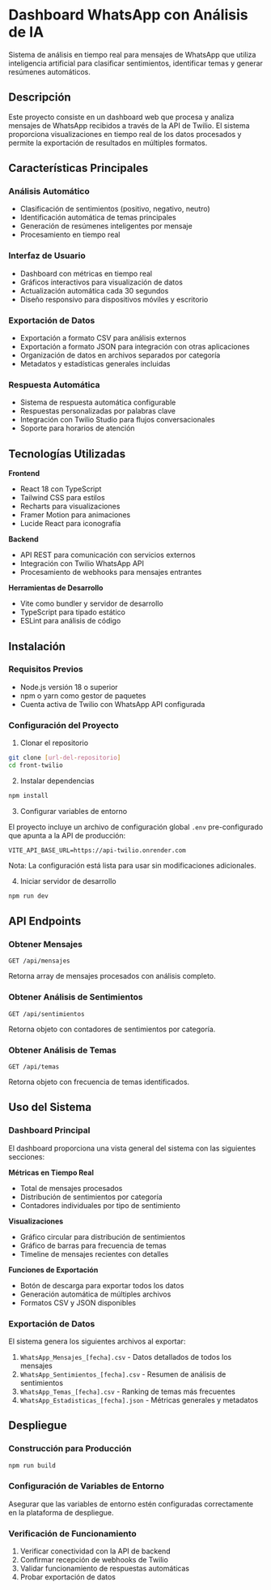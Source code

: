 # Dashboard WhatsApp con Análisis de IA

Sistema de análisis en tiempo real para mensajes de WhatsApp que utiliza inteligencia artificial para clasificar sentimientos, identificar temas y generar resúmenes automáticos.

## Descripción

Este proyecto consiste en un dashboard web que procesa y analiza mensajes de WhatsApp recibidos a través de la API de Twilio. El sistema proporciona visualizaciones en tiempo real de los datos procesados y permite la exportación de resultados en múltiples formatos.

## Características Principales

### Análisis Automático
- Clasificación de sentimientos (positivo, negativo, neutro)
- Identificación automática de temas principales
- Generación de resúmenes inteligentes por mensaje
- Procesamiento en tiempo real

### Interfaz de Usuario
- Dashboard con métricas en tiempo real
- Gráficos interactivos para visualización de datos
- Actualización automática cada 30 segundos
- Diseño responsivo para dispositivos móviles y escritorio

### Exportación de Datos
- Exportación a formato CSV para análisis externos
- Exportación a formato JSON para integración con otras aplicaciones
- Organización de datos en archivos separados por categoría
- Metadatos y estadísticas generales incluidas

### Respuesta Automática
- Sistema de respuesta automática configurable
- Respuestas personalizadas por palabras clave
- Integración con Twilio Studio para flujos conversacionales
- Soporte para horarios de atención

## Tecnologías Utilizadas

**Frontend**
- React 18 con TypeScript
- Tailwind CSS para estilos
- Recharts para visualizaciones
- Framer Motion para animaciones
- Lucide React para iconografía

**Backend**
- API REST para comunicación con servicios externos
- Integración con Twilio WhatsApp API
- Procesamiento de webhooks para mensajes entrantes

**Herramientas de Desarrollo**
- Vite como bundler y servidor de desarrollo
- TypeScript para tipado estático
- ESLint para análisis de código

## Instalación

### Requisitos Previos
- Node.js versión 18 o superior
- npm o yarn como gestor de paquetes
- Cuenta activa de Twilio con WhatsApp API configurada

### Configuración del Proyecto

1. Clonar el repositorio
```bash
git clone [url-del-repositorio]
cd front-twilio
```

2. Instalar dependencias
```bash
npm install
```

3. Configurar variables de entorno

El proyecto incluye un archivo de configuración global `.env` pre-configurado que apunta a la API de producción:

```
VITE_API_BASE_URL=https://api-twilio.onrender.com
```

Nota: La configuración está lista para usar sin modificaciones adicionales.

4. Iniciar servidor de desarrollo
```bash
npm run dev
```



## API Endpoints

### Obtener Mensajes
```
GET /api/mensajes
```
Retorna array de mensajes procesados con análisis completo.

### Obtener Análisis de Sentimientos
```
GET /api/sentimientos
```
Retorna objeto con contadores de sentimientos por categoría.

### Obtener Análisis de Temas
```
GET /api/temas
```
Retorna objeto con frecuencia de temas identificados.

## Uso del Sistema

### Dashboard Principal

El dashboard proporciona una vista general del sistema con las siguientes secciones:

**Métricas en Tiempo Real**
- Total de mensajes procesados
- Distribución de sentimientos por categoría
- Contadores individuales por tipo de sentimiento

**Visualizaciones**
- Gráfico circular para distribución de sentimientos
- Gráfico de barras para frecuencia de temas
- Timeline de mensajes recientes con detalles

**Funciones de Exportación**
- Botón de descarga para exportar todos los datos
- Generación automática de múltiples archivos
- Formatos CSV y JSON disponibles

### Exportación de Datos

El sistema genera los siguientes archivos al exportar:

1. `WhatsApp_Mensajes_[fecha].csv` - Datos detallados de todos los mensajes
2. `WhatsApp_Sentimientos_[fecha].csv` - Resumen de análisis de sentimientos
3. `WhatsApp_Temas_[fecha].csv` - Ranking de temas más frecuentes
4. `WhatsApp_Estadisticas_[fecha].json` - Métricas generales y metadatos

## Despliegue

### Construcción para Producción
```bash
npm run build
```

### Configuración de Variables de Entorno
Asegurar que las variables de entorno estén configuradas correctamente en la plataforma de despliegue.

### Verificación de Funcionamiento
1. Verificar conectividad con la API de backend
2. Confirmar recepción de webhooks de Twilio
3. Validar funcionamiento de respuestas automáticas
4. Probar exportación de datos